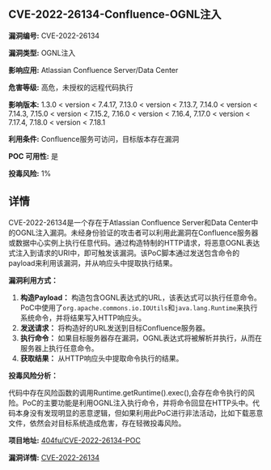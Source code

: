 ## CVE-2022-26134-Confluence-OGNL注入

**漏洞编号:** CVE-2022-26134

**漏洞类型:** OGNL注入

**影响应用:** Atlassian Confluence Server/Data Center

**危害等级:** 高危，未授权的远程代码执行

**影响版本:** 1.3.0 < version < 7.4.17, 7.13.0 < version < 7.13.7, 7.14.0 < version < 7.14.3, 7.15.0 < version < 7.15.2, 7.16.0 < version < 7.16.4, 7.17.0 < version < 7.17.4, 7.18.0 < version < 7.18.1

**利用条件:** Confluence服务可访问，目标版本存在漏洞

**POC 可用性:** 是

**投毒风险:** 1%

## 详情

CVE-2022-26134是一个存在于Atlassian Confluence Server和Data Center中的OGNL注入漏洞。未经身份验证的攻击者可以利用此漏洞在Confluence服务器或数据中心实例上执行任意代码。通过构造特制的HTTP请求，将恶意OGNL表达式注入到请求的URI中，即可触发该漏洞。该PoC脚本通过发送包含命令的payload来利用该漏洞，并从响应头中提取执行结果。

**漏洞利用方式：**

1.  **构造Payload：** 构造包含OGNL表达式的URL，该表达式可以执行任意命令。PoC中使用了`org.apache.commons.io.IOUtils`和`java.lang.Runtime`来执行系统命令，并将结果写入HTTP响应头。
2.  **发送请求：** 将构造好的URL发送到目标Confluence服务器。
3.  **执行命令：** 如果目标服务器存在漏洞，OGNL表达式将被解析并执行，从而在服务器上执行任意命令。
4.  **获取结果：** 从HTTP响应头中提取命令执行的结果。

**投毒风险分析：**

代码中存在风险函数的调用Runtime.getRuntime().exec(),会存在命令执行的风险。PoC的主要功能是利用OGNL注入执行命令，并将命令回显在HTTP头中。代码本身没有发现明显的恶意逻辑，但如果利用此PoC进行非法活动，比如下载恶意文件，依然会对目标系统造成危害，存在轻微投毒风险。

**项目地址:** [404fu/CVE-2022-26134-POC](https://github.com/404fu/CVE-2022-26134-POC)

**漏洞详情:** [CVE-2022-26134](https://nvd.nist.gov/vuln/detail/CVE-2022-26134)